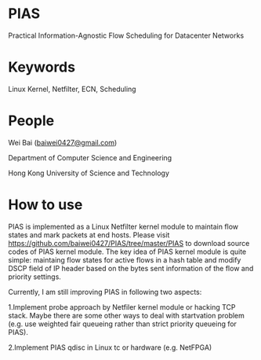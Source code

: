 PIAS
==========

Practical Information-Agnostic Flow Scheduling for Datacenter Networks

Keywords
==========

Linux Kernel, Netfilter, ECN, Scheduling 

People
==========

Wei Bai (baiwei0427@gmail.com)

Department of Computer Science and Engineering

Hong Kong University of Science and Technology

How to use
==========

PIAS is implemented as a Linux Netfilter kernel module to maintain flow states and mark packets at end hosts. Please visit https://github.com/baiwei0427/PIAS/tree/master/PIAS to download source codes of PIAS kernel module. The key idea of PIAS kernel module is quite simple: maintaing flow states for active flows in a hash table and modify DSCP field of IP header based on the bytes sent information of the flow and priority settings.

Currently, I am still improving PIAS in following two aspects:

1.Implement probe approach by Netfiler kernel module or hacking TCP stack. Maybe there are some other ways to deal with startvation problem (e.g. use weighted fair queueing rather than strict priority queueing for PIAS).

2.Implement PIAS qdisc in Linux tc or hardware (e.g. NetFPGA) 





